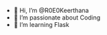 - 👋 Hi, I’m @R0E0Keerthana
- 👀 I’m passionate about Coding
- 🌱 I’m learning Flask
  
<!---
R0E0Keerthana/R0E0Keerthana is a ✨ special ✨ repository because its `README.md` (this file) appears on your GitHub profile.
You can click the Preview link to take a look at your changes.
--->
